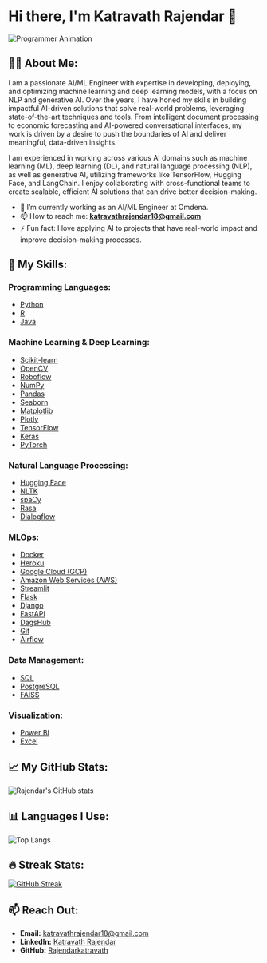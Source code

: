 # Hi there, I'm Katravath Rajendar 👋 

![Programmer Animation](https://outlane.co/now/new-shot-programmer-animation/)

## 👨‍💻 About Me:
I am a passionate AI/ML Engineer with expertise in developing, deploying, and optimizing machine learning and deep learning models, with a focus on NLP and generative AI. Over the years, I have honed my skills in building impactful AI-driven solutions that solve real-world problems, leveraging state-of-the-art techniques and tools. From intelligent document processing to economic forecasting and AI-powered conversational interfaces, my work is driven by a desire to push the boundaries of AI and deliver meaningful, data-driven insights.

I am experienced in working across various AI domains such as machine learning (ML), deep learning (DL), and natural language processing (NLP), as well as generative AI, utilizing frameworks like TensorFlow, Hugging Face, and LangChain. I enjoy collaborating with cross-functional teams to create scalable, efficient AI solutions that can drive better decision-making.

- 🔭 I’m currently working as an AI/ML Engineer at Omdena.
- 📫 How to reach me: **katravathrajendar18@gmail.com**
- ⚡ Fun fact: I love applying AI to projects that have real-world impact and improve decision-making processes.

## 🚀 My Skills:

### Programming Languages:
- [Python](https://www.python.org)
- [R](https://www.r-project.org/)
- [Java](https://www.java.com)

### Machine Learning & Deep Learning:
- [Scikit-learn](https://scikit-learn.org/)
- [OpenCV](https://opencv.org/)
- [Roboflow](https://roboflow.com/)
- [NumPy](https://numpy.org/)
- [Pandas](https://pandas.pydata.org/)
- [Seaborn](https://seaborn.pydata.org/)
- [Matplotlib](https://matplotlib.org/)
- [Plotly](https://plotly.com/)
- [TensorFlow](https://www.tensorflow.org/)
- [Keras](https://keras.io/)
- [PyTorch](https://pytorch.org/)

### Natural Language Processing:
- [Hugging Face](https://huggingface.co/)
- [NLTK](https://www.nltk.org/)
- [spaCy](https://spacy.io/)
- [Rasa](https://rasa.com/)
- [Dialogflow](https://cloud.google.com/dialogflow)

### MLOps:
- [Docker](https://www.docker.com/)
- [Heroku](https://heroku.com/)
- [Google Cloud (GCP)](https://cloud.google.com/)
- [Amazon Web Services (AWS)](https://aws.amazon.com/)
- [Streamlit](https://streamlit.io/)
- [Flask](https://flask.palletsprojects.com/)
- [Django](https://www.djangoproject.com/)
- [FastAPI](https://fastapi.tiangolo.com/)
- [DagsHub](https://dagshub.com/)
- [Git](https://git-scm.com/)
- [Airflow](https://airflow.apache.org/)

### Data Management:
- [SQL](https://www.mysql.com/)
- [PostgreSQL](https://www.postgresql.org/)
- [FAISS](https://faiss.ai/)

### Visualization:
- [Power BI](https://powerbi.microsoft.com/)
- [Excel](https://www.microsoft.com/en-us/microsoft-365/excel)

## 📈 My GitHub Stats:
![Rajendar's GitHub stats](https://github-readme-stats.vercel.app/api?username=Rajendarkatravath&show_icons=true&theme=radical)

## 📊 Languages I Use:
![Top Langs](https://github-readme-stats.vercel.app/api/top-langs/?username=Rajendarkatravath&layout=compact)

## 🔥 Streak Stats:
[![GitHub Streak](https://streak-stats.demolab.com/?user=Rajendarkatravath&theme=radical)](https://git.io/streak-stats)

## 📫 Reach Out:
- **Email:** katravathrajendar18@gmail.com
- **LinkedIn:** [Katravath Rajendar](https://www.linkedin.com/in/katravath-rajendar)
- **GitHub:** [Rajendarkatravath](https://github.com/Rajendarkatravath)
